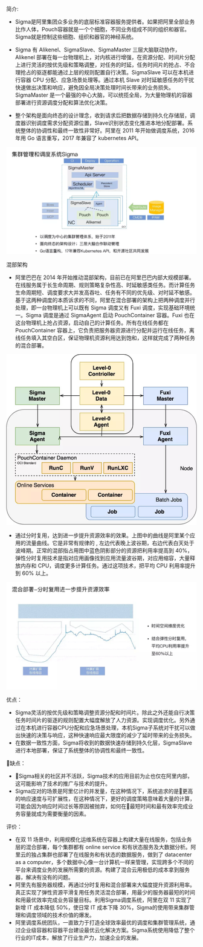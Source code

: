 简介:
+ Sigma是阿里集团众多业务的底层标准容器服务提供者。如果把阿里全部业务比作人体，Pouch容器就是一个个细胞，不同业务组成不同的组织和器官。Sigma就是控制这些细胞、组织和器官的神经系统。
+ Sigma 有 Alikenel、SigmaSlave、SigmaMaster 三层大脑联动协作，Alikenel 部署在每一台物理机上，对内核进行增强，在资源分配、时间片分配上进行灵活的按优先级和策略调整，对任务的时延，任务时间片的抢占、不合理抢占的驱逐都能通过上层的规则配置自行决策。SigmaSlave 可以在本机进行容器 CPU 分配、应急场景处理等。通过本机 Slave 对时延敏感任务的干扰快速做出决策和响应，避免因全局决策处理时间长带来的业务损失。SigmaMaster 是一个最强的中心大脑，可以统揽全局，为大量物理机的容器部署进行资源调度分配和算法优化决策。

+ 整个架构是面向终态的设计理念，收到请求后把数据存储到持久化存储层，调度器识别调度需求分配资源位置，Slave识别状态变化推进本地分配部署。系统整体的协调性和最终一致性非常好。阿里在 2011 年开始做调度系统，2016 年用 Go 语言重写，2017 年兼容了 kubernetes API。

![架构](./pic/架构2.png)

混部架构

+ 阿里巴巴在 2014 年开始推动混部架构，目前已在阿里巴巴内部大规模部署。在线服务属于长生命周期、规则策略复杂性高、时延敏感类任务。而计算任务生命周期短、调度要求大并发高吞吐、任务有不同的优先级、对时延不敏感。基于这两种调度的本质诉求的不同，阿里在混合部署的架构上把两种调度并行处理，即一台物理机上可以既有 Sigma 调度又有 Fuxi 调度，实现基础环境统一。Sigma 调度是通过 SigmaAgent 启动 PouchContainer 容器。Fuxi 也在这台物理机上抢占资源，启动自己的计算任务。所有在线任务都在PouchContainer 容器上，它负责把服务器资源进行分配并运行在线任务，离线任务填入其空白区，保证物理机资源利用达到饱和，这样就完成了两种任务的混合部署。

![混部](pic/混部1.png)

+ 通过分时复用，达到进一步提升资源效率的效果。上图中的曲线是阿里某个应用的流量曲线。它是非常有规律的 , 左边代表晚上波谷期，右边代表白天处于波峰期。正常的混部指占用图中蓝色阴影部分的资源把利用率提高到 40%，弹性分时复用技术是指对应用画像找到应用流量波谷期，对应用缩容，大量释放内存和 CPU，调度更多计算任务。通过这项技术，把平均 CPU 利用率提升到 60% 以上。

![分时复用](pic/分时复用.png)

优点：
+ Sigma灵活的按优先级和策略调整资源分配和时间片。除此之外还能自行决策任务时间片的驱逐的规则配置大幅度解放了人力资源。实现调度优化。另外通过在本机进行容器CPU分配和应急场景处理，本机Sigma子系统对干扰可以做出快速的决策与响应，这种快速响应最大限度的减少了延时带来的业务损失。
+ 在数据一致性方面，Sigma将收到的数据快速存储到持久化层，SigmaSlave进行本地部署，保证了系统整体的协调性和最终一致性。

缺点：
+ Sigma相关的社区并不活跃，Sigma技术的应用目前为止也仅在阿里内部，这可能影响了技术的推广与技术的提升。
+ Sigma应对的场景是阿里亿计的并发量，在这种情况下，系统追求的是更高的响应速度与可扩展性，在这种情况下，更好的调度策略意味着大量的计算，可能会因为响应时间过长等原因被抛弃，如何在最短时间和最有效率完成业务容量就成为需要衡量的因素。

评价：
+ 在双 11 场景中，利用规模化运维系统在容器上构建大量在线服务，包括业务层的混合部署，每个集群都有 online service 和有状态服务及大数据分析。阿里云的独占集群也部署了在线服务和有状态的数据服务，做到了 datacenter as a computer，多个数据中心像一台计算机一样来管理，实现跨多个不同的平台来调度业务的发展所需要的资源。构建了混合云用极低的成本拿到服务器，解决有没有的问题。
+ 阿里先有服务器规模，再通过分时复用和混合部署来大幅度提升资源利用率。真正实现了弹性资源平滑复用任务灵活混合部署，用最少的服务器最短的时间和用最优效率完成业务容量目标。利用Sigma调度系统，阿里在双 11 实现了新增 IT 成本降低 50%，使日常 IT 成本下降 30%，Sigma的使用带来集群管理和调度领域的技术价值的爆发。
+ 阿里调度系统团队，一直致力于打造全球效率最优的调度和集群管理系统，通过企业级容器和容器平台建设最优云化解决方案。Sigma系统使用降低了整个行业的IT成本，解放了行业生产力，加速企业的发展。